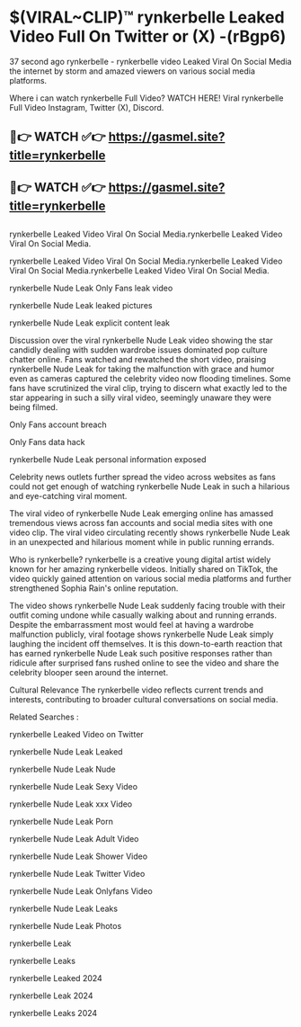 # $(VIRAL~CLIP)™ rynkerbelle Leaked Video Full On Twitter or (X) -(rBgp6)
37 second ago rynkerbelle - rynkerbelle video Leaked Viral On Social Media the internet by storm and amazed viewers on various social media platforms.

Where i can watch rynkerbelle Full Video? WATCH HERE! Viral rynkerbelle Full Video Instagram, Twitter (X), Discord.

## 🔴👉 WATCH ✅👉 https://gasmel.site?title=rynkerbelle
## 🔴👉 WATCH ✅👉 https://gasmel.site?title=rynkerbelle
##
rynkerbelle Leaked Video Viral On Social Media.rynkerbelle Leaked Video Viral On Social Media.

rynkerbelle Leaked Video Viral On Social Media.rynkerbelle Leaked Video Viral On Social Media.rynkerbelle Leaked Video Viral On Social Media.

rynkerbelle Nude Leak Only Fans leak video

rynkerbelle Nude Leak leaked pictures

rynkerbelle Nude Leak explicit content leak

Discussion over the viral rynkerbelle Nude Leak video showing the star candidly dealing with sudden wardrobe issues dominated pop culture chatter online. Fans watched and rewatched the short video, praising rynkerbelle Nude Leak for taking the malfunction with grace and humor even as cameras captured the celebrity video now flooding timelines. Some fans have scrutinized the viral clip, trying to discern what exactly led to the star appearing in such a silly viral video, seemingly unaware they were being filmed.


Only Fans account breach

Only Fans data hack

rynkerbelle Nude Leak personal information exposed

Celebrity news outlets further spread the video across websites as fans could not get enough of watching rynkerbelle Nude Leak in such a hilarious and eye-catching viral moment.


The viral video of rynkerbelle Nude Leak emerging online has amassed tremendous views across fan accounts and social media sites with one video clip. The viral video circulating recently shows rynkerbelle Nude Leak in an unexpected and hilarious moment while in public running errands.


Who is rynkerbelle? rynkerbelle is a creative young digital artist widely known for her amazing rynkerbelle videos. Initially shared on TikTok, the video quickly gained attention on various social media platforms and further strengthened Sophia Rain's online reputation.

The video shows rynkerbelle Nude Leak suddenly facing trouble with their outfit coming undone while casually walking about and running errands. Despite the embarrassment most would feel at having a wardrobe malfunction publicly, viral footage shows rynkerbelle Nude Leak simply laughing the incident off themselves. It is this down-to-earth reaction that has earned rynkerbelle Nude Leak such positive responses rather than ridicule after surprised fans rushed online to see the video and share the celebrity blooper seen around the internet.

Cultural Relevance The rynkerbelle video reflects current trends and interests, contributing to broader cultural conversations on social media.

Related Searches :

rynkerbelle Leaked Video on Twitter

rynkerbelle Nude Leak Leaked

rynkerbelle Nude Leak Nude

rynkerbelle Nude Leak Sexy Video

rynkerbelle Nude Leak xxx Video

rynkerbelle Nude Leak Porn

rynkerbelle Nude Leak Adult Video

rynkerbelle Nude Leak Shower Video

rynkerbelle Nude Leak Twitter Video

rynkerbelle Nude Leak Onlyfans Video

rynkerbelle Nude Leak Leaks

rynkerbelle Nude Leak Photos

rynkerbelle Leak

rynkerbelle Leaks

rynkerbelle Leaked 2024

rynkerbelle Leak 2024

rynkerbelle Leaks 2024
